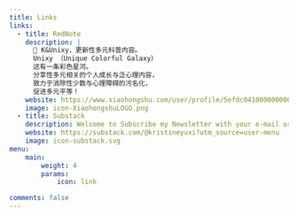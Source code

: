 ```yaml
---
title: Links
links:
  - title: RedNote
    description: |
      🌈 K&Unixy，更新性多元科普内容。
      Unixy （Unique Colorful Galaxy）
      这有一条彩色星河。
      分享性多元相关的个人成长与泛心理内容，
      致力于消除性少数与心理障碍的污名化，
      促进多元平等！
    website: https://www.xiaohongshu.com/user/profile/5efdc041000000000101de44?xsec_token=&xsec_source=pc_note
    image: icon-XiaohongshuLOGO.png
  - title: Substack
    description: Welcome to Subscribe my Newsletter with your e-mail or RSS reader!
    website: https://substack.com/@kristineyuxi?utm_source=user-menu
    image: icon-substack.svg
menu:
    main: 
        weight: 4
        params:
            icon: link

comments: false
---
```

